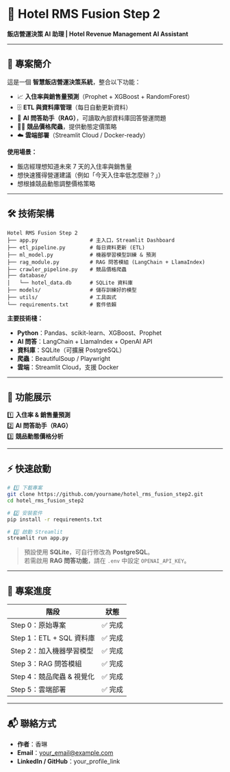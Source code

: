 # 🏨 Hotel RMS Fusion Step 2
**飯店營運決策 AI 助理 | Hotel Revenue Management AI Assistant**

---

## 📖 專案簡介
這是一個 **智慧飯店營運決策系統**，整合以下功能：

- 📈 **入住率與銷售量預測**（Prophet + XGBoost + RandomForest）  
- 🗄 **ETL 與資料庫管理**（每日自動更新資料）  
- 🤖 **AI 問答助手（RAG）**，可讀取內部資料庫回答營運問題  
- 🕵️‍♂️ **競品價格爬蟲**，提供動態定價策略  
- ☁️ **雲端部署**（Streamlit Cloud / Docker-ready）  

**使用場景：**  
- 飯店經理想知道未來 7 天的入住率與銷售量  
- 想快速獲得營運建議（例如「今天入住率低怎麼辦？」）  
- 想根據競品動態調整價格策略  

---

## 🛠 技術架構

```
Hotel RMS Fusion Step 2
├── app.py                 # 主入口，Streamlit Dashboard
├── etl_pipeline.py        # 每日資料更新 (ETL)
├── ml_model.py            # 機器學習模型訓練 & 預測
├── rag_module.py          # RAG 問答模組 (LangChain + LlamaIndex)
├── crawler_pipeline.py    # 競品價格爬蟲
├── database/
│   └── hotel_data.db      # SQLite 資料庫
├── models/                # 儲存訓練好的模型
├── utils/                 # 工具函式
└── requirements.txt       # 套件依賴
```

**主要技術棧：**  
- **Python**：Pandas、scikit-learn、XGBoost、Prophet  
- **AI 問答**：LangChain + LlamaIndex + OpenAI API  
- **資料庫**：SQLite（可擴展 PostgreSQL）  
- **爬蟲**：BeautifulSoup / Playwright  
- **雲端**：Streamlit Cloud，支援 Docker  

---

## 🚀 功能展示

1️⃣ **入住率 & 銷售量預測**  
2️⃣ **AI 問答助手（RAG）**  
3️⃣ **競品動態價格分析**  

---

## ⚡ 快速啟動

```bash
# 1️⃣ 下載專案
git clone https://github.com/yourname/hotel_rms_fusion_step2.git
cd hotel_rms_fusion_step2

# 2️⃣ 安裝套件
pip install -r requirements.txt

# 3️⃣ 啟動 Streamlit
streamlit run app.py
```

> 預設使用 **SQLite**，可自行修改為 **PostgreSQL**。  
> 若需啟用 **RAG 問答功能**，請在 `.env` 中設定 `OPENAI_API_KEY`。  

---

## 📌 專案進度

| 階段 | 狀態 |
|------|------|
| Step 0：原始專案             | ✅ 完成 |
| Step 1：ETL + SQL 資料庫     | ✅ 完成 |
| Step 2：加入機器學習模型     | ✅ 完成 |
| Step 3：RAG 問答模組         | ✅ 完成 |
| Step 4：競品爬蟲 & 視覺化    | ✅ 完成 |
| Step 5：雲端部署             | ✅ 完成 |

---

## 📬 聯絡方式

- **作者**：香琳  
- **Email**：your_email@example.com  
- **LinkedIn / GitHub**：your_profile_link  
